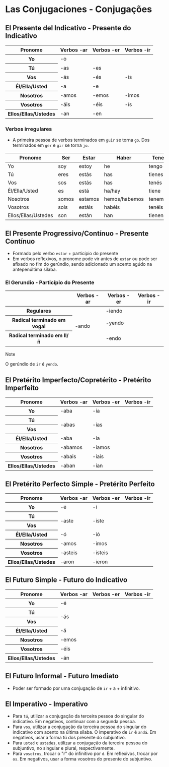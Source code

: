 # Las Conjugaciones - Conjugações

## El Presente del Indicativo - Presente do Indicativo

<table>
    <thead>
        <tr>
            <th>Pronome</th>
            <th>Verbos -ar</th>
            <th>Verbos -er</th>
            <th>Verbos -ir</th>
        </tr>
    </thead>
    <tr>
        <th>Yo</th>
        <td colspan="3">-o</td>
    </tr>
    <tr>
        <th>Tú</th>
        <td>-as</td>
        <td colspan="2">-es</td>
    </tr>
    <tr>
        <th>Vos</th>
        <td>-ás</td>
        <td>-és</td>
        <td>-ís</td>
    </tr>
    <tr>
        <th>Él/Ella/Usted</th>
        <td>-a</td>
        <td colspan="2">-e</td>
    </tr>
    <tr>
        <th>Nosotros</th>
        <td>-amos</td>
        <td>-emos</td>
        <td>-imos</td>
    </tr>
    <tr>
        <th>Vosotros</th>
        <td>-áis</td>
        <td>-éis</td>
        <td>-ís</td>
    </tr>
    <tr>
        <th>Ellos/Ellas/Ustedes</th>
        <td>-an</td>
        <td colspan="2">-en</td>
    </tr>
</table>

### Verbos irregulares

-   A primeira pessoa de verbos terminados em `guir` se torna `go`. Dos terminados em `ger` e `gir` se torna `jo`.

| Pronome             | Ser   | Estar   | Haber         | Tener   | Ir    |
| ------------------- | ----- | ------- | ------------- | ------- | ----- |
| Yo                  | soy   | estoy   | he            | tengo   | voy   |
| Tú                  | eres  | estás   | has           | tienes  | vas   |
| Vos                 | sos   | estás   | has           | tenés   | vas   |
| Él/Ella/Usted       | es    | está    | ha/hay        | tiene   | va    |
| Nosotros            | somos | estamos | hemos/habemos | tenemos | vamos |
| Vosotros            | sois  | estáis  | habéis        | tenéis  | vais  |
| Ellos/Ellas/Ustedes | son   | están   | han           | tienen  | van   |

## El Presente Progressivo/Contínuo - Presente Contínuo

-   Formado pelo verbo `estar` + particípio do presente
-   Em verbos reflexivos, o pronome pode vir antes de `estar` ou pode ser afixado no fim do gerúndio, sendo adicionado um acento agúdo na antepenúltima sílaba.

### El Gerundio - Particípio do Presente

<table>
    <thead>
        <tr>
            <th></th>
            <th>Verbos -ar</th>
            <th>Verbos -er</th>
            <th>Verbos -ir</th>
        </tr>
    </thead>
    <tr>
        <th>Regulares</th>
        <td rowspan="3">-ando</td>
        <td colspan="2">-iendo</td>
    </tr>
    <tr>
        <th>Radical terminado em vogal</th>
        <td colspan="2">-yendo</td>
    </tr>
    <tr>
        <th>Radical terminado em ll/ñ</th>
        <td colspan="2">-endo</td>
    </tr>
</table>

> [!NOTE]
> O gerúndio de `ir` é `yendo`.

## El Pretérito Imperfecto/Copretérito - Pretérito Imperfeito

<table>
    <thead>
        <tr>
            <th>Pronome</th>
            <th>Verbos -ar</th>
            <th>Verbos -er</th>
            <th>Verbos -ir</th>
        </tr>
    </thead>
    <tr>
        <th>Yo</th>
        <td>-aba</td>
        <td colspan="2">-ía</td>
    </tr>
    <tr>
        <th>Tú</th>
        <td rowspan="2">-abas</td>
        <td colspan="2" rowspan="2">-ías</td>
    </tr>
    <tr>
        <th>Vos</th>
    </tr>
    <tr>
        <th>Él/Ella/Usted</th>
        <td>-aba</td>
        <td colspan="2">-ía</td>
    </tr>
    <tr>
        <th>Nosotros</th>
        <td>-abamos</td>
        <td colspan="3">-íamos</td>
    </tr>
    <tr>
        <th>Vosotros</th>
        <td>-abais</td>
        <td colspan="3">-íais</td>
    </tr>
    <tr>
        <th>Ellos/Ellas/Ustedes</th>
        <td>-aban</td>
        <td colspan="3">-ían</td>
    </tr>
</table>

## El Pretérito Perfecto Simple - Pretérito Perfeito

<table>
    <thead>
        <tr>
            <th>Pronome</th>
            <th>Verbos -ar</th>
            <th>Verbos -er</th>
            <th>Verbos -ir</th>
        </tr>
    </thead>
    <tr>
        <th>Yo</th>
        <td>-é</td>
        <td colspan="2">-í</td>
    </tr>
    <tr>
        <th>Tú</th>
        <td rowspan="2">-aste</td>
        <td colspan="2" rowspan="2">-iste</td>
    </tr>
    <tr>
        <th>Vos</th>
    </tr>
    <tr>
        <th>Él/Ella/Usted</th>
        <td>-ó</td>
        <td colspan="2">-ió</td>
    </tr>
    <tr>
        <th>Nosotros</th>
        <td>-amos</td>
        <td colspan="3">-imos</td>
    </tr>
    <tr>
        <th>Vosotros</th>
        <td>-asteis</td>
        <td colspan="3">-isteis</td>
    </tr>
    <tr>
        <th>Ellos/Ellas/Ustedes</th>
        <td>-aron</td>
        <td colspan="3">-ieron</td>
    </tr>
</table>

## El Futuro Simple - Futuro do Indicativo

<table>
    <thead>
        <tr>
            <th>Pronome</th>
            <th>Verbos -ar</th>
            <th>Verbos -er</th>
            <th>Verbos -ir</th>
        </tr>
    </thead>
    <tr>
        <th>Yo</th>
        <td colspan="3">-é</td>
    </tr>
    <tr>
        <th>Tú</th>
        <td colspan="3" rowspan="2">-ás</td>
    </tr>
    <tr>
        <th>Vos</th>
    </tr>
    <tr>
        <th>Él/Ella/Usted</th>
        <td colspan="3">-á</td>
    </tr>
    <tr>
        <th>Nosotros</th>
        <td colspan="3">-emos</td>
    </tr>
    <tr>
        <th>Vosotros</th>
        <td colspan="3">-éis</td>
    </tr>
    <tr>
        <th>Ellos/Ellas/Ustedes</th>
        <td colspan="3">-án</td>
    </tr>
</table>

## El Futuro Informal - Futuro Imediato

-   Poder ser formado por uma conjugação de `ir` + a + infinitivo.

## El Imperativo - Imperativo

-   Para `tú`, utilizar a conjugação da terceira pessoa do singular do indicativo. Em negativos, continuar com a segunda pessoa.
-   Para `vos`, utilizar a conjugação da terceira pessoa do singular do indicativo com acento na última sílaba. O imperativo de `ir` é `andá`. Em negativos, usar a forma tú dos presente do subjuntivo.
-   Para `usted` e `ustedes`, utilizar a conjugação da terceira pessoa do subjuntivo, no singular e plural, respectivamente.
-   Para `vosotros`, trocar o "r" do infinitivo por `d`. Em reflexivos, trocar por `os`. Em negativos, usar a forma vosotros do presente do subjuntivo.
